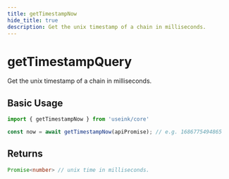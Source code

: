 ```yaml
---
title: getTimestampNow
hide_title: true
description: Get the unix timestamp of a chain in milliseconds.
---
```


# getTimestampQuery

Get the unix timestamp of a chain in milliseconds.

## Basic Usage

```ts
import { getTimestampNow } from 'useink/core'

const now = await getTimestampNow(apiPromise); // e.g. 1686775494865
```

## Returns

```ts
Promise<number> // unix time in milliseconds.
```
